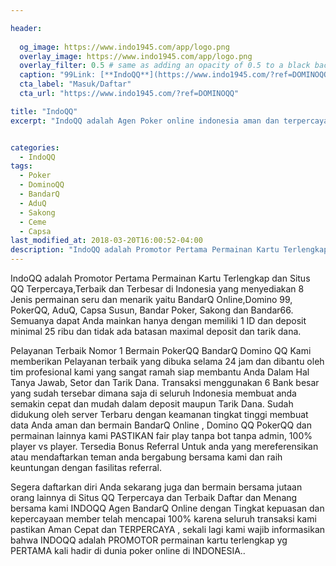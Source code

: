 ```yaml
---

header:
  
  og_image: https://www.indo1945.com/app/logo.png
  overlay_image: https://www.indo1945.com/app/logo.png
  overlay_filter: 0.5 # same as adding an opacity of 0.5 to a black background
  caption: "99Link: [**IndoQQ**](https://www.indo1945.com/?ref=DOMINOQQ)"
  cta_label: "Masuk/Daftar"
  cta_url: "https://www.indo1945.com/?ref=DOMINOQQ"

title: "IndoQQ"
excerpt: "IndoQQ adalah Agen Poker online indonesia aman dan terpercaya yang menyediakan permainan Bandarq Online, DominoQQ, Capsa Susun, Bandar Poker, AduQ dan PokerQQ."


categories:
  - IndoQQ
tags:
  - Poker
  - DominoQQ
  - BandarQ
  - AduQ
  - Sakong
  - Ceme
  - Capsa
last_modified_at: 2018-03-20T16:00:52-04:00
description: "IndoQQ adalah Promotor Pertama Permainan Kartu Terlengkap dan Situs QQ Terpercaya,Terbaik dan Terbesar di Indonesia yang menyediakan 8 Jenis permainan seru dan menarik yaitu BandarQ Online,Domino 99, PokerQQ, AduQ, Capsa Susun, Bandar Poker, Sakong dan Bandar66. Semuanya dapat Anda mainkan hanya dengan memiliki 1 ID dan deposit minimal 25 ribu dan tidak ada batasan maximal deposit dan tarik dana."
---
```


IndoQQ adalah Promotor Pertama Permainan Kartu Terlengkap dan Situs QQ Terpercaya,Terbaik dan Terbesar di Indonesia yang menyediakan 8 Jenis permainan seru dan menarik yaitu BandarQ Online,Domino 99, PokerQQ, AduQ, Capsa Susun, Bandar Poker, Sakong dan Bandar66. Semuanya dapat Anda mainkan hanya dengan memiliki 1 ID dan deposit minimal 25 ribu dan tidak ada batasan maximal deposit dan tarik dana.

Pelayanan Terbaik Nomor 1 Bermain PokerQQ BandarQ Domino QQ
Kami memberikan Pelayanan terbaik yang dibuka selama 24 jam dan dibantu oleh tim profesional kami yang sangat ramah siap membantu Anda Dalam Hal Tanya Jawab, Setor dan Tarik Dana. Transaksi menggunakan 6 Bank besar yang sudah tersebar dimana saja di seluruh Indonesia membuat anda semakin cepat dan mudah dalam deposit maupun Tarik Dana. Sudah didukung oleh server Terbaru dengan keamanan tingkat tinggi membuat data Anda aman dan bermain BandarQ Online , Domino QQ PokerQQ dan permainan lainnya kami PASTIKAN fair play tanpa bot tanpa admin, 100% player vs player. Tersedia Bonus Referral Untuk anda yang mereferensikan atau mendaftarkan teman anda bergabung bersama kami dan raih keuntungan dengan fasilitas referral.

Segera daftarkan diri Anda sekarang juga dan bermain bersama jutaan orang lainnya di Situs QQ Terpercaya dan Terbaik
Daftar dan Menang bersama kami INDOQQ Agen BandarQ Online dengan Tingkat kepuasan dan kepercayaan member telah mencapai 100% karena seluruh transaksi kami pastikan Aman Cepat dan TERPERCAYA , sekali lagi kami wajib informasikan bahwa INDOQQ adalah PROMOTOR permainan kartu terlengkap yg PERTAMA kali hadir di dunia poker online di INDONESIA..






